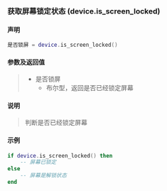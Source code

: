 ### 获取屏幕锁定状态 (**device\.is\_screen\_locked**)


#### 声明
```lua
是否锁屏 = device.is_screen_locked()
```


#### 参数及返回值  
> - 是否锁屏
>   - 布尔型，返回是否已经锁定屏幕


#### 说明
> 判断是否已经锁定屏幕  


#### 示例  
```lua
if device.is_screen_locked() then
    -- 屏幕已锁定
else
    -- 屏幕是解锁状态
end
```

